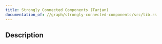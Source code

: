 ```yaml
---
title: Strongly Connected Components (Tarjan)
documentation_of: //graph/strongly-connected-components/src/lib.rs
---
```


## Description
